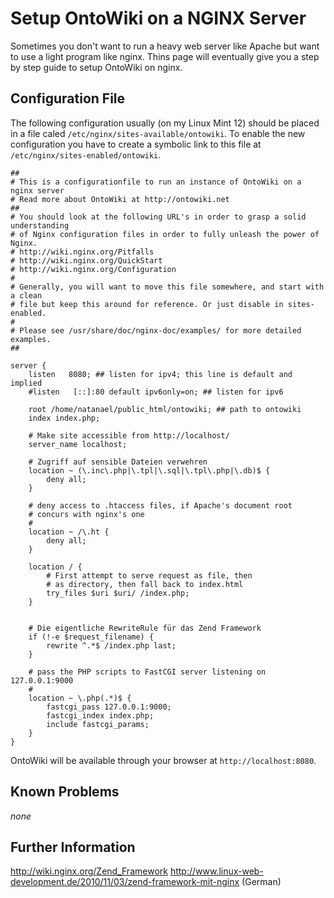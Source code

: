 # Setup OntoWiki on a NGINX Server
Sometimes you don't want to run a heavy web server like Apache but want to use a light program like nginx. Thins page will eventually give you a step by step guide to setup OntoWiki on nginx.

## Configuration File
The following configuration usually (on my Linux Mint 12) should be placed in a file caled `/etc/nginx/sites-available/ontowiki`. To enable the new configuration you have to create a symbolic link to this file at `/etc/nginx/sites-enabled/ontowiki`.

    ##
    # This is a configurationfile to run an instance of OntoWiki on a nginx server
    # Read more about OntoWiki at http://ontowiki.net
    ##
    # You should look at the following URL's in order to grasp a solid understanding
    # of Nginx configuration files in order to fully unleash the power of Nginx.
    # http://wiki.nginx.org/Pitfalls
    # http://wiki.nginx.org/QuickStart
    # http://wiki.nginx.org/Configuration
    #
    # Generally, you will want to move this file somewhere, and start with a clean
    # file but keep this around for reference. Or just disable in sites-enabled.
    #
    # Please see /usr/share/doc/nginx-doc/examples/ for more detailed examples.
    ##
    
    server {
        listen   8080; ## listen for ipv4; this line is default and implied
        #listen   [::]:80 default ipv6only=on; ## listen for ipv6
        
        root /home/natanael/public_html/ontowiki; ## path to ontowiki
        index index.php;
        
        # Make site accessible from http://localhost/
        server_name localhost;
    
        # Zugriff auf sensible Dateien verwehren
        location ~ (\.inc\.php|\.tpl|\.sql|\.tpl\.php|\.db)$ {
            deny all;
        }
    
        # deny access to .htaccess files, if Apache's document root
        # concurs with nginx's one
        #
        location ~ /\.ht {
            deny all;
        }
        
        location / {
            # First attempt to serve request as file, then
            # as directory, then fall back to index.html
            try_files $uri $uri/ /index.php;
        }
    
    
        # Die eigentliche RewriteRule für das Zend Framework
        if (!-e $request_filename) {
            rewrite ^.*$ /index.php last;
        }    
    
        # pass the PHP scripts to FastCGI server listening on 127.0.0.1:9000
        #
        location ~ \.php(.*)$ {
            fastcgi_pass 127.0.0.1:9000;
            fastcgi_index index.php;
            include fastcgi_params;
        }
    }

OntoWiki will be available through your browser at `http://localhost:8080`.

## Known Problems
_none_

## Further Information
http://wiki.nginx.org/Zend_Framework
http://www.linux-web-development.de/2010/11/03/zend-framework-mit-nginx (German)